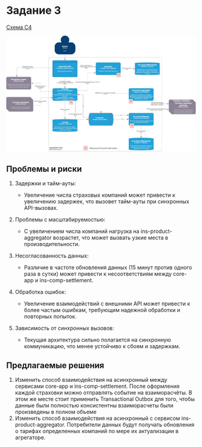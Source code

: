 # Задание 3

[Схема С4](t1.drawio.xml)

![Схема С4](t1.drawio.png)

## Проблемы и риски

1. Задержки и тайм-ауты:
    - Увеличение числа страховых компаний может привести к увеличению задержек, что вызовет тайм-ауты при синхронных API-вызовах.

2. Проблемы с масштабируемостью:
    - С увеличением числа компаний нагрузка на ins-product-aggregator возрастет, что может вызвать узкие места в производительности.

3. Несогласованность данных:
    - Различие в частоте обновления данных (15 минут против одного раза в сутки) может привести к несоответствиям между core-app и ins-comp-settlement.

4. Обработка ошибок:
    - Увеличение взаимодействий с внешними API может привести к более частым ошибкам, требующим надежной обработки и повторных попыток.

5. Зависимость от синхронных вызовов:
    - Текущая архитектура сильно полагается на синхронную коммуникацию, что менее устойчиво к сбоям и задержкам.

## Предлагаемые решения

1. Изменить способ взаимодействия на асинхронный между сервисами core-app и ins-comp-settlement. 
После оформления каждой страховки можно отправлять событие на взаиморасчёты. 
В этом же месте стоит применить Transactional Outbox для того, 
чтобы данные были полностью консистентны взаиморасчеты были произведены в полном объеме
2. Изменить способ взаимодействия на асинхронный с сервисом ins-product-aggregator. 
Потребители данных будут получать обновления о тарифах определенных компаний по мере их актуализации в агрегаторе.